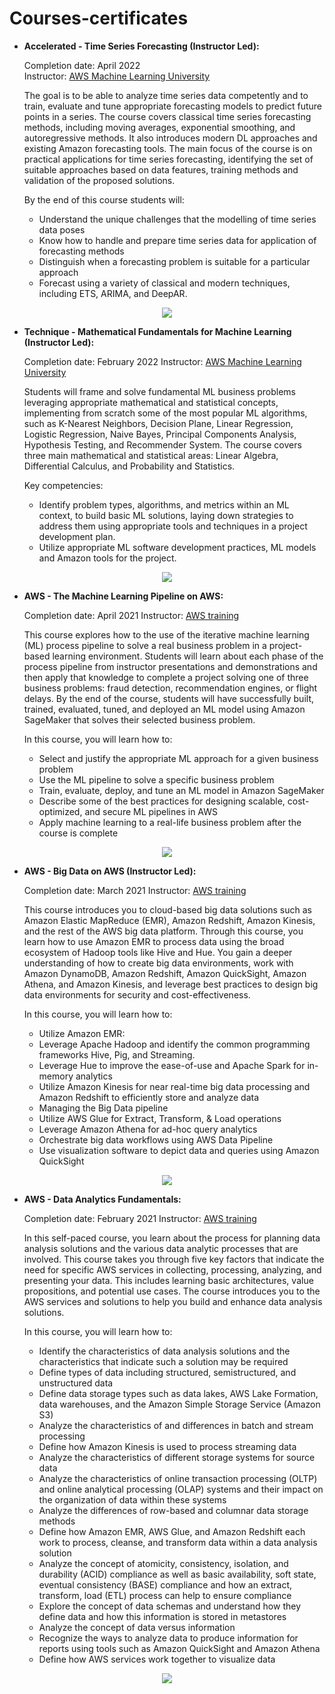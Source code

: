 # Courses-certificates

* <b> Accelerated - Time Series Forecasting (Instructor Led): </b>
  
  Completion date: April 2022 <br>
  Instructor: [AWS Machine Learning University](https://aws.amazon.com/machine-learning/mlu/)

  The goal is to be able to analyze time series data competently and to train, evaluate and tune appropriate forecasting models to predict future points in a series. The course covers classical time series forecasting methods, including moving averages, exponential smoothing, and autoregressive methods. It also introduces modern DL approaches and existing Amazon forecasting tools. The main focus of the course is on practical applications for time series forecasting, identifying the set of suitable approaches based on data features, training methods and validation of the proposed solutions.
    
  By the end of this course students will:
    * Understand the unique challenges that the modelling of time series data poses
    * Know how to handle and prepare time series data for application of forecasting methods
    * Distinguish when a forecasting problem is suitable for a particular approach
    * Forecast using a variety of classical and modern techniques, including ETS, ARIMA, and DeepAR.

<p align="center">
  <img src="https://github.com/uzampogn/course-certificates/blob/main/MLU%20-%20Time%20Series%20Forecasting%20-%20Completion.PNG" />
</p>

* <b> Technique - Mathematical Fundamentals for Machine Learning (Instructor Led): </b>
  
  Completion date: February 2022
  Instructor: [AWS Machine Learning University](https://aws.amazon.com/machine-learning/mlu/)
  
  Students will frame and solve fundamental ML business problems leveraging appropriate mathematical and statistical concepts, implementing from scratch some of the most popular ML algorithms, such as K-Nearest Neighbors, Decision Plane, Linear Regression, Logistic Regression, Naive Bayes, Principal Components Analysis, Hypothesis Testing, and Recommender System. The course covers three main mathematical and statistical areas: Linear Algebra, Differential Calculus, and Probability and Statistics. 
    
  Key competencies:
    * Identify problem types, algorithms, and metrics within an ML context, to build basic ML solutions, laying down strategies to address them using appropriate tools and techniques in a project development plan. 
    * Utilize appropriate ML software development practices, ML models and Amazon tools for the project. 


<p align="center">
  <img src="https://github.com/uzampogn/course-certificates/blob/main/MLU%20-%20Mathematical%20Fundamentals%20for%20Machine%20Learning%20-%20Completion.png" />
</p>

* <b> AWS - The Machine Learning Pipeline on AWS: </b>
  
  Completion date: April 2021
  Instructor: [AWS training](https://www.aws.training/)
  
  This course explores how to the use of the iterative machine learning (ML) process pipeline to solve a real business problem in a project-based learning environment. Students will learn about each phase of the process pipeline from instructor presentations and demonstrations and then apply that knowledge to complete a project solving one of three business problems: fraud detection, recommendation engines, or flight delays. By the end of the course, students will have successfully built, trained, evaluated, tuned, and deployed an ML model using Amazon SageMaker that solves their selected business problem.   
  
  In this course, you will learn how to:

    * Select and justify the appropriate ML approach for a given business problem
    * Use the ML pipeline to solve a specific business problem
    * Train, evaluate, deploy, and tune an ML model in Amazon SageMaker
    * Describe some of the best practices for designing scalable, cost-optimized, and secure ML pipelines in AWS
    * Apply machine learning to a real-life business problem after the course is complete

<p align="center">
  <img src="https://github.com/uzampogn/course-certificates/blob/main/AWS%20-%20The%20Machine%20Learning%20Pipeline%20on%20AWS%20-%20Completion%20certificate.PNG" />
</p>

* <b> AWS - Big Data on AWS (Instructor Led): </b>
  
  Completion date: March 2021
  Instructor: [AWS training](https://www.aws.training/)
  
  This course introduces you to cloud-based big data solutions such as Amazon Elastic MapReduce (EMR), Amazon Redshift, Amazon Kinesis, and the rest of the AWS big data platform. Through this course, you learn how to use Amazon EMR to process data using the broad ecosystem of Hadoop tools like Hive and Hue. You gain a deeper understanding of how to create big data environments, work with Amazon DynamoDB, Amazon Redshift, Amazon QuickSight, Amazon Athena, and Amazon Kinesis, and leverage best practices to design big data environments for security and cost-effectiveness. 
  
  In this course, you will learn how to:

    * Utilize Amazon EMR:
    * Leverage Apache Hadoop and identify the common programming frameworks Hive, Pig, and Streaming.
    * Leverage Hue to improve the ease-of-use and Apache Spark for in-memory analytics
    * Utilize Amazon Kinesis for near real-time big data processing and Amazon Redshift to efficiently store and analyze data
    * Managing the Big Data pipeline
    * Utilize AWS Glue for Extract, Transform, & Load operations
    * Leverage Amazon Athena for ad-hoc query analytics
    * Orchestrate big data workflows using AWS Data Pipeline
    * Use visualization software to depict data and queries using Amazon QuickSight 

<p align="center">
  <img src="https://github.com/uzampogn/course-certificates/blob/main/AWS%20-%20Big%20Data%20on%20AWS%20-%20Completion%20certificate.PNG" />
</p>

* <b> AWS - Data Analytics Fundamentals: </b>
  
  Completion date: February 2021
  Instructor: [AWS training](https://www.aws.training/)
  
  In this self-paced course, you learn about the process for planning data analysis solutions and the various data analytic processes that are involved. This course takes you through five key factors that indicate the need for specific AWS services in collecting, processing, analyzing, and presenting your data. This includes learning basic architectures, value propositions, and potential use cases. The course introduces you to the AWS services and solutions to help you build and enhance data analysis solutions.
  
  In this course, you will learn how to:

    * Identify the characteristics of data analysis solutions and the characteristics that indicate such a solution may be required
    * Define types of data including structured, semistructured, and unstructured data
    * Define data storage types such as data lakes, AWS Lake Formation, data warehouses, and the Amazon Simple Storage Service (Amazon S3)
    * Analyze the characteristics of and differences in batch and stream processing
    * Define how Amazon Kinesis is used to process streaming data
    * Analyze the characteristics of different storage systems for source data
    * Analyze the characteristics of online transaction processing (OLTP) and online analytical processing (OLAP) systems and their impact on the organization of data within these systems
    * Analyze the differences of row-based and columnar data storage methods
    * Define how Amazon EMR, AWS Glue, and Amazon Redshift each work to process, cleanse, and transform data within a data analysis solution
    * Analyze the concept of atomicity, consistency, isolation, and durability (ACID) compliance as well as basic availability, soft state, eventual consistency (BASE) compliance and how an extract,         transform, load (ETL) process can help to ensure compliance
    * Explore the concept of data schemas and understand how they define data and how this information is stored in metastores
    * Analyze the concept of data versus information
    * Recognize the ways to analyze data to produce information for reports using tools such as Amazon QuickSight and Amazon Athena
    * Define how AWS services work together to visualize data

<p align="center">
  <img src="https://github.com/uzampogn/course-certificates/blob/main/AWS%20-%20Data%20Analytics%20Fundamentals%20-%20Completion%20certificate.PNG" />
</p>
